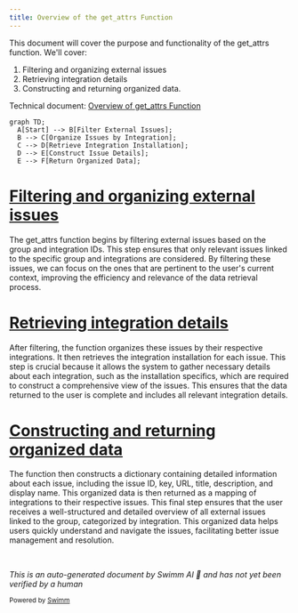 ```yaml
---
title: Overview of the get_attrs Function
---
```

This document will cover the purpose and functionality of the get_attrs function. We'll cover:

1. Filtering and organizing external issues
2. Retrieving integration details
3. Constructing and returning organized data.

Technical document: <SwmLink doc-title="Overview of get_attrs Function">[Overview of get_attrs Function](/.swm/overview-of-get_attrs-function.zum1d1z0.sw.md)</SwmLink>

```mermaid
graph TD;
  A[Start] --> B[Filter External Issues];
  B --> C[Organize Issues by Integration];
  C --> D[Retrieve Integration Installation];
  D --> E[Construct Issue Details];
  E --> F[Return Organized Data];
```

# [Filtering and organizing external issues](https://app.swimm.io/repos/Z2l0aHViJTNBJTNBc2VudHJ5LWRlbW8tMSUzQSUzQVN3aW1tLURlbW8=/docs/zum1d1z0#filtering-and-organizing-external-issues)

The get_attrs function begins by filtering external issues based on the group and integration IDs. This step ensures that only relevant issues linked to the specific group and integrations are considered. By filtering these issues, we can focus on the ones that are pertinent to the user's current context, improving the efficiency and relevance of the data retrieval process.

# [Retrieving integration details](https://app.swimm.io/repos/Z2l0aHViJTNBJTNBc2VudHJ5LWRlbW8tMSUzQSUzQVN3aW1tLURlbW8=/docs/zum1d1z0#retrieving-integration-details)

After filtering, the function organizes these issues by their respective integrations. It then retrieves the integration installation for each issue. This step is crucial because it allows the system to gather necessary details about each integration, such as the installation specifics, which are required to construct a comprehensive view of the issues. This ensures that the data returned to the user is complete and includes all relevant integration details.

# [Constructing and returning organized data](https://app.swimm.io/repos/Z2l0aHViJTNBJTNBc2VudHJ5LWRlbW8tMSUzQSUzQVN3aW1tLURlbW8=/docs/zum1d1z0#constructing-and-returning-organized-data)

The function then constructs a dictionary containing detailed information about each issue, including the issue ID, key, URL, title, description, and display name. This organized data is then returned as a mapping of integrations to their respective issues. This final step ensures that the user receives a well-structured and detailed overview of all external issues linked to the group, categorized by integration. This organized data helps users quickly understand and navigate the issues, facilitating better issue management and resolution.

&nbsp;

*This is an auto-generated document by Swimm AI 🌊 and has not yet been verified by a human*

<SwmMeta version="3.0.0" repo-id="Z2l0aHViJTNBJTNBc2VudHJ5LWRlbW8tMSUzQSUzQVN3aW1tLURlbW8=" repo-name="sentry-demo-1" doc-type="product-flows"><sup>Powered by [Swimm](/)</sup></SwmMeta>
